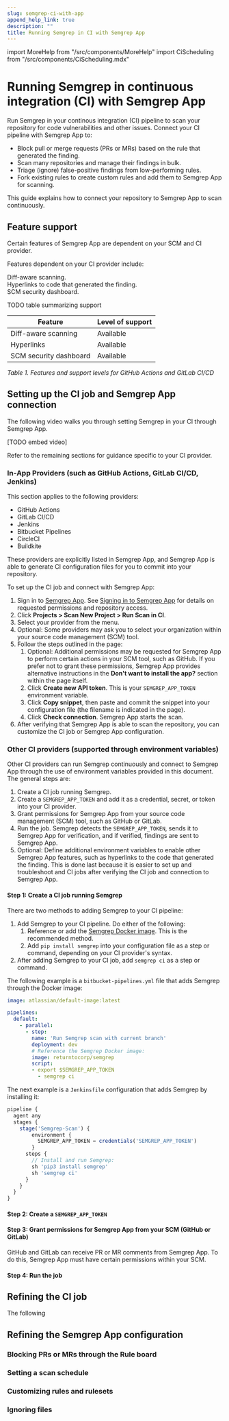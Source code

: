 ```yaml
---
slug: semgrep-ci-with-app
append_help_link: true
description: ""
title: Running Semgrep in CI with Semgrep App
---
```


import MoreHelp from "/src/components/MoreHelp"
import CiScheduling from "/src/components/CiScheduling.mdx"

# Running Semgrep in continuous integration (CI) with Semgrep App

Run Semgrep in your continous integration (CI) pipeline to scan your repository for code vulnerabilities and other issues. Connect your CI pipeline with Semgrep App to:

* Block pull or merge requests (PRs or MRs) based on the rule that generated the finding.
* Scan many repositories and manage their findings in bulk.
* Triage (ignore) false-positive findings from low-performing rules.
* Fork existing rules to create custom rules and add them to Semgrep App for scanning.

This guide explains how to connect your repository to Semgrep App to scan continuously. 

## Feature support

Certain features of Semgrep App are dependent on your SCM and CI provider.

Features dependent on your CI provider include:
<dl>
    <dt>Diff-aware scanning.</dt>
    <dt>Hyperlinks to code that generated the finding.</dt>
    <dt>SCM security dashboard.</dt>
</dl>



TODO table summarizing support

| Feature | Level of support |
| ------- | -------- |
| Diff-aware scanning | Available | 
| Hyperlinks | Available |
| SCM security dashboard | Available |
*Table 1. Features and support levels for GitHub Actions and GitLab CI/CD*

## Setting up the CI job and Semgrep App connection

The following video walks you through setting Semgrep in your CI through Semgrep App.

[TODO embed video]

Refer to the remaining sections for guidance specific to your CI provider.

### In-App Providers (such as GitHub Actions, GitLab CI/CD, Jenkins)

This section applies to the following providers:

* GitHub Actions
* GitLab CI/CD
* Jenkins
* Bitbucket Pipelines
* CircleCI
* Buildkite

These providers are explicitly listed in Semgrep App, and Semgrep App is able to generate CI configuration files for you to commit into your repository.

To set up the CI job and connect with Semgrep App:

1. Sign in to [Semgrep App](https://semgrep.dev/login). See [Signing in to Semgrep App](/docs/semgrep-app/getting-started-with-semgrep-app/#signing-in-to-semgrep-app) for details on requested permissions and repository access.
2. Click **Projects > Scan New Project > Run Scan in CI**.
3. Select your provider from the menu.
4. Optional: Some providers may ask you to select your organization within your source code management (SCM) tool.
5. Follow the steps outlined in the page:
    1. Optional: Additional permissions may be requested for Semgrep App to perform certain actions in your SCM tool, such as GitHub. If you prefer not to grant these permissions, Semgrep App provides alternative instructions in the **Don't want to install the app?** section within the page itself.
    2. Click **Create new API token**. This is your `SEMGREP_APP_TOKEN` environment variable.
    3. Click **Copy snippet**, then paste and commit the snippet into your configuration file (the filename is indicated in the page).
    4. Click **Check connection**. Semgrep App starts the scan.
7. After verifying that Semgrep App is able to scan the repository, you can customize the CI job or Semgrep App configuration.

### Other CI providers (supported through environment variables)

Other CI providers can run Semgrep continuously and connect to Semgrep App through the use of environment variables provided in this document. The general steps are:

1. Create a CI job running Semgrep.
2. Create a `SEMGREP_APP_TOKEN` and add it as a credential, secret, or token into your CI provider.
3. Grant permissions for Semgrep App from your source code management (SCM) tool, such as GitHub or GitLab.
4. Run the job. Semgrep detects the `SEMGREP_APP_TOKEN`, sends it to Semgrep App for verification, and if verified, findings are sent to Semgrep App.
5. Optional: Define additional environment variables to enable other Semgrep App features, such as hyperlinks to the code that generated the finding. This is done last because it is easier to set up and troubleshoot and CI jobs after verifying the CI job and connection to Semgrep App.

#### Step 1: Create a CI job running Semgrep

There are two methods to adding Semgrep to your CI pipeline:

1. Add Semgrep to your CI pipeline. Do either of the following:
    1. Reference or add the [Semgrep Docker image](https://hub.docker.com/r/returntocorp/semgrep). This is the recommended method.
    2. Add `pip install semgrep` into your configuration file as a step or command, depending on your CI provider's syntax.
2. After adding Semgrep to your CI job, add `semgrep ci` as a step or command.

The following example is a `bitbucket-pipelines.yml` file that adds Semgrep through the Docker image:

```yaml
image: atlassian/default-image:latest

pipelines:
  default:
    - parallel:
      - step:
        name: 'Run Semgrep scan with current branch'
        deployment: dev
        # Reference the Semgrep Docker image:
        image: returntocorp/semgrep
        script:
        - export $SEMGREP_APP_TOKEN
          - semgrep ci
```

The next example is a `Jenkinsfile` configuration that adds Semgrep by installing it:

```javascript
pipeline {
  agent any
  stages {
    stage('Semgrep-Scan') {
        environment { 
          SEMGREP_APP_TOKEN = credentials('SEMGREP_APP_TOKEN')
        } 
      steps {
        // Install and run Semgrep:
        sh 'pip3 install semgrep'
        sh 'semgrep ci'
      }
    }
  }
}
```

#### Step 2: Create a `SEMGREP_APP_TOKEN`

#### Step 3: Grant permissions for Semgrep App from your SCM (GitHub or GitLab)

GitHub and GitLab can receive PR or MR comments from Semgrep App. To do this, Semgrep App must have certain permissions within your SCM. 



#### Step 4: Run the job


## Refining the CI job 

The following 

## Refining the Semgrep App configuration

### Blocking PRs or MRs through the Rule board

### Setting a scan schedule

<CiScheduling />

### Customizing rules and rulesets

### Ignoring files



